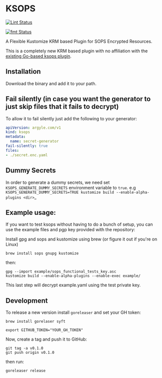 # KSOPS 

[![Lint Status](https://github.com/argyle-engineering/ksops/actions/workflows/golangci-lint.yml/badge.svg)](https://github.com/argyle-engineering/ksops/actions/workflows/golangci-lint.yml)

[![fmt Status](https://github.com/argyle-engineering/ksops/actions/workflows/fmt.yaml/badge.svg)](https://github.com/argyle-engineering/ksops/actions/workflows/fmt.yaml)


A Flexible Kustomize KRM based Plugin for SOPS Encrypted Resources.

This is a completely new KRM based plugin with no affiliation with the [existing Go-based ksops plugin](https://github.com/viaduct-ai/kustomize-sops).

##  Installation
Download the binary and add it to your path.

## Fail silently (in case you want the generator to just skip files that it fails to decrypt)
To allow it to fail silently just add the following to your generator:

```yaml
apiVersion: argyle.com/v1
kind: ksops
metadata:
  name: secret-generator
fail-silently: true
files:
- ./secret.enc.yaml
```

## Dummy Secrets 

In order to generate a dummy secrets, we need set `KSOPS_GENERATE_DUMMY_SECRETS` environment variable to `true`.
e.g `KSOPS_GENERATE_DUMMY_SECRETS=TRUE kustomize build --enable-alpha-plugins <dir>`_


## Example usage:
If you want to test ksops without having to do a bunch of setup, you can use the example files and pgp key provided with the repository:

Install gpg and sops and kustomize using brew (or figure it out if you're on Linux)
```shell
brew install sops gnupg kustomize
```

then:

```shell
gpg --import example/sops_functional_tests_key.asc
kustomize build --enable-alpha-plugins --enable-exec example/
```

This last step will decrypt example.yaml using the test private key.

## Development

To release a new version install `goreleaser` and set your GH token:

```shell
brew install gorelaser syft 
```

```shell
export GITHUB_TOKEN="YOUR_GH_TOKEN"
```

Now, create a tag and push it to GitHub:
```shell
git tag -a v0.1.0
git push origin v0.1.0
```

then run:
```shell
goreleaser release
```
